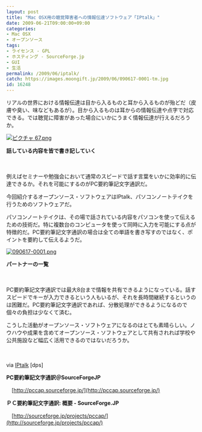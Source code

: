 ```yaml
---
layout: post
title: "Mac OSX用の聴覚障害者への情報伝達ソフトウェア「IPtalk」"
date: 2009-06-21T09:00:00+09:00
categories:
- Mac OSX
- オープンソース
tags: 
- ライセンス - GPL
- ホスティング - SourceForge.jp
- GUI
- 生活
permalink: /2009/06/iptalk/
catch: https://images.moongift.jp/2009/06/090617-0001-tm.jpg
id: 16248
---
```

リアルの世界における情報伝達は目から入るものと耳から入るものが殆どだ（皮膚や臭い、味などもあるが）。目から入るものは耳からの情報伝達や点字で対応できる。では聴覚に障害があった場合にいかにうまく情報伝達が行えるだろうか。

  

[![ピクチャ 67.png](https://images.moongift.jp/2009/06/67-tm.jpg)](https://images.moongift.jp/2009/06/67.png)  
  
**話している内容を皆で書き記していく**

  

　

  

例えばセミナーや勉強会において通常のスピードで話す言葉をいかに効率的に伝達できるか。それを可能にするのがPC要約筆記文字通訳だ。

  

今回紹介するオープンソース・ソフトウェアはIPtalk、パソコンノートテイクを行うためのソフトウェアだ。

  
<!--more-->

パソコンノートテイクは、その場で話されている内容をパソコンを使って伝えるための技術だ。特に複数台のコンピュータを使って同時に入力を可能にする点が特徴的だ。PC要約筆記文字通訳の場合は全ての単語を書き写すのではなく、ポイントを要約して伝えるようだ。

  

[![090617-0001.png](https://images.moongift.jp/2009/06/090617-0001-tm.jpg)](https://images.moongift.jp/2009/06/090617-0001.png)  
  
**パートナーの一覧**

  

　

  

PC要約筆記文字通訳では最大8台まで情報を共有できるようになっている。話すスピードでキーが入力できるという人もいるが、それを長時間継続するというのは困難だ。PC要約筆記文字通訳であれば、分散処理ができるようになるので個々の負担は少なくて済む。

  

こうした活動がオープンソース・ソフトウェアになるのはとても素晴らしい。ノウハウや成果を含めてオープンソース・ソフトウェアとして共有されれば学校や公共施設など幅広く活用できるのではないだろうか。

  

　

  

via [IPtalk](http://dpsmac.com/5913) [dps]

  

**PC要約筆記文字通訳＠SourceForgeJP**  
  
　[http://pccap.sourceforge.jp/](http://pccap.sourceforge.jp/)

  

**ＰＣ要約筆記文字通訳: 概要 - SourceForge.JP**  
  
　[http://sourceforge.jp/projects/pccap/](http://sourceforge.jp/projects/pccap/)

  

